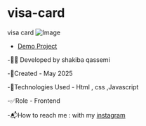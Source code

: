 # visa-card
visa card
![Image]()
- [Demo Project](https://shakiba-qassemi-dev.github.io/visa-card/)

-👩‍💻 Developed by shakiba qassemi

-📆Created - May 2025

-🔧Technologies Used - Html , css ,Javascript

-✅Role - Frontend

-📬How to reach me : with my [instagram](https://www.instagram.com/shakiba.qassemi.dev/)
